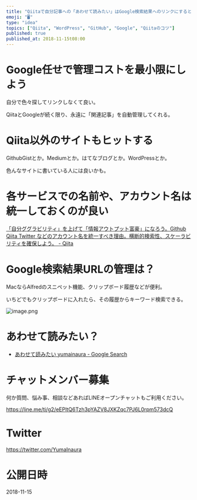 ```yaml
---
title: "Qiitaで自分記事への「あわせて読みたい」はGoogle検索結果へのリンクにすると良いかも知れない。"
emoji: "🖥"
type: "idea"
topics: ["Qiita", "WordPress", "GitHub", "Google", "Qiitaのコツ"]
published: true
published_at: 2018-11-15t08:00
---
```



# Google任せで管理コストを最小限にしよう

自分で色々探してリンクしなくて良い。

QiitaとGoogleが続く限り、永遠に「関連記事」を自動管理してくれる。

#  Qiita以外のサイトもヒットする

GithubGistとか。Mediumとか。はてなブログとか。WordPressとか。

色んなサイトに書いている人には良いかも。

# 各サービスでの名前や、アカウント名は統一しておくのが良い

[「自分ググラビリティ」を上げて「情報アウトプット富豪」になろう。Github Qiita Twitter などのアカウント名を統一すべき理由。横断的検索性、スケーラビリティを確保しよう。 - Qiita](https://qiita.com/YumaInaura/items/191eef45306150458fbc)

# Google検索結果URLの管理は？

MacならAlfredのスニペット機能、クリップボード履歴などが便利。

いちどでもクリップボードに入れたら、その履歴からキーワード検索できる。

![image.png](https://qiita-image-store.s3.amazonaws.com/0/89618/a2146046-8de2-755f-16b5-d25ff1b85de1.png)


# あわせて読みたい？

- [あわせて読みたい yumainaura - Google Search](https://www.google.co.jp/search?q=%E3%81%82%E3%82%8F%E3%81%9B%E3%81%A6%E8%AA%AD%E3%81%BF%E3%81%9F%E3%81%84+yumainaura&oq=%E3%81%82%E3%82%8F%E3%81%9B%E3%81%A6%E8%AA%AD%E3%81%BF%E3%81%9F%E3%81%84+yumainaura&aqs=chrome..69i57.5385j0j7&sourceid=chrome&ie=UTF-8)








<!-- Update From Qiita API -->

# チャットメンバー募集


何か質問、悩み事、相談などあればLINEオープンチャットもご利用ください。

https://line.me/ti/g2/eEPltQ6Tzh3pYAZV8JXKZqc7PJ6L0rpm573dcQ





# Twitter


https://twitter.com/YumaInaura


<!-- Update From Qiita API -->



# 公開日時

2018-11-15

